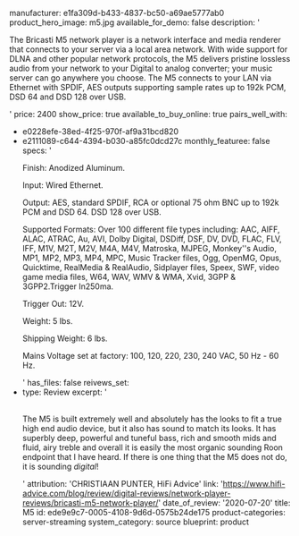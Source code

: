 manufacturer: e1fa309d-b433-4837-bc50-a69ae5777ab0
product_hero_image: m5.jpg
available_for_demo: false
description: '<p>The Bricasti M5 network player is a network interface and media renderer that connects to your server via a local area network. With wide support for DLNA and other popular network protocols, the M5 delivers pristine lossless audio from your network to your Digital to analog converter; your music server can go anywhere you choose. The M5 connects to your LAN via Ethernet with SPDIF, AES outputs supporting sample rates up to 192k PCM, DSD 64 and DSD 128 over USB.</p>'
price: 2400
show_price: true
available_to_buy_online: true
pairs_well_with:
  - e0228efe-38ed-4f25-970f-af9a31bcd820
  - e2111089-c644-4394-b030-a85fc0dcd27c
monthly_featuree: false
specs: '<p>Finish: Anodized Aluminum.</p><p>Input: Wired Ethernet.</p><p>Output: AES, standard SPDIF, RCA or optional 75 ohm BNC up to 192k PCM and DSD 64. DSD 128 over USB.</p><p>Supported Formats: Over 100 different file types including: AAC, AIFF, ALAC, ATRAC, Au, AVI, Dolby Digital, DSDiff, DSF, DV, DVD, FLAC, FLV, IFF, M1V, M2T, M2V, M4A, M4V, Matroska, MJPEG, Monkey''s Audio, MP1, MP2, MP3, MP4, MPC, Music Tracker files, Ogg, OpenMG, Opus, Quicktime, RealMedia &amp; RealAudio, Sidplayer files, Speex, SWF, video game media files, W64, WAV, WMV &amp; WMA, Xvid, 3GPP &amp; 3GPP2.Trigger In250ma.</p><p>Trigger Out: 12V.</p><p>Weight: 5 lbs.</p><p>Shipping Weight: 6 lbs.</p><p>Mains Voltage set at factory: 100, 120, 220, 230, 240 VAC, 50 Hz - 60 Hz.<br></p>'
has_files: false
reivews_set:
  -
    type: Review
    excerpt: '<p><br>The M5 is built extremely well and absolutely&nbsp;has the looks to fit a true high end audio device, but it also has sound to match its looks. It has superbly deep, powerful and tuneful bass, rich and smooth mids and fluid, airy treble and overall it is easily the most organic sounding Roon endpoint that I have heard. If there is one thing that the M5 does not do, it is sounding&nbsp;<em>digital</em>!</p>'
    attribution: 'CHRISTIAAN PUNTER, HiFi Advice'
    link: 'https://www.hifi-advice.com/blog/review/digital-reviews/network-player-reviews/bricasti-m5-network-player/'
    date_of_review: '2020-07-20'
title: M5
id: ede9e9c7-0005-4108-9d6d-0575b24de175
product-categories: server-streaming
system_category: source
blueprint: product
